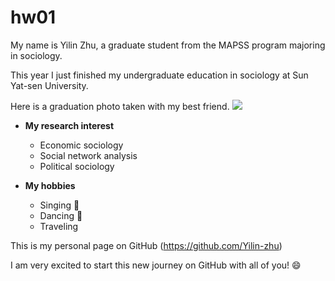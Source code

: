 # hw01

My name is Yilin Zhu, a graduate student from the MAPSS program majoring in sociology.

This year I just finished my undergraduate education in sociology at Sun Yat-sen University.

Here is a graduation photo taken with my best friend.
<a href="https://sm.ms/image/k8R4mn1eZwzF5S7" target="_blank"><img src="https://i.loli.net/2020/10/04/k8R4mn1eZwzF5S7.jpg" ></a>

* **My research interest**
  * Economic sociology
  * Social network analysis
  * Political sociology

* **My hobbies**
  * Singing :microphone:
  * Dancing :dancer:
  * Traveling

This is my personal page on GitHub (https://github.com/Yilin-zhu) 

I am very excited to start this new journey on GitHub with all of you! :smile:
